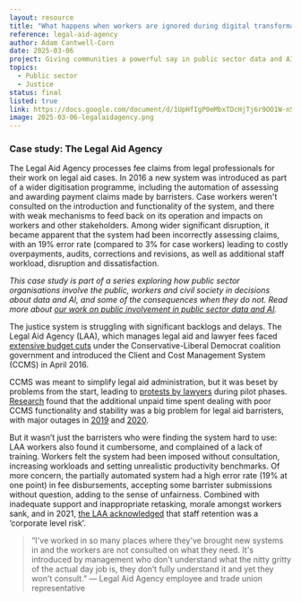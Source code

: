```yaml
---
layout: resource
title: "What happens when workers are ignored during digital transformation?"
reference: legal-aid-agency
author: Adam Cantwell-Corn
date: 2025-03-06
project: Giving communities a powerful say in public sector data and AI projects
topics:
  - Public sector
  - Justice
status: final
listed: true
link: https://docs.google.com/document/d/1UpHfIgP0eMbxTDcHjTj6r9OO1W-nSqvWNLO27Ld9zUg/edit?usp=sharing
image: 2025-03-06-legalaidagency.png
---
```

### Case study: The Legal Aid Agency
The Legal Aid Agency processes fee claims from legal professionals for their work on legal aid cases. In 2016 a new system was introduced as part of a wider digitisation programme, including the automation of assessing and awarding payment claims made by barristers. Case workers weren't consulted on the introduction and functionality of the system, and there with weak mechanisms to feed back on its operation and impacts on workers and other stakeholders. Among wider significant disruption, it became apparent that the system had been incorrectly assessing claims, with an 19% error rate (compared to 3% for case workers) leading to costly overpayments, audits, corrections and revisions, as well as additional staff workload, disruption and dissatisfaction.

_This case study is part of a series exploring how public sector organisations involve the public, workers and civil society in decisions about data and AI, and some of the consequences when they do not. Read more about [our work on public involvement in public sector data and AI](https://connectedbydata.org/topics/public-sector)._

<!--more-->

The justice system is struggling with significant backlogs and delays. The Legal Aid Agency (LAA), which manages legal aid and lawyer fees faced [extensive budget cuts](https://www.lawsociety.org.uk/contact-or-visit-us/press-office/press-releases/a-decade-of-cuts-legal-aid-in-tatters) under the Conservative-Liberal Democrat coalition government and introduced the Client and Cost Management System (CCMS) in April 2016.

CCMS was meant to simplify legal aid administration, but it was beset by problems from the start, leading to [protests by lawyers](https://www.familylaw.co.uk/docs/pdf-files/ACL-Report-on-CCMS.pdf) during pilot phases. [Research](https://www.researchgate.net/publication/333718995_Droughts_and_Deserts_A_report_on_the_immigration_legal_aid_market) found that the additional unpaid time spent dealing with poor CCMS functionality and stability was a big problem for legal aid barristers, with major outages in [2019](https://www.lawgazette.co.uk/practice/severe-issues-crash-legal-aid-billing-system/5101176.article?_gl=1*3ga7x3*_up*MQ..*_ga*MjEyNDYwMzk3MC4xNzIzNTU3MjU2*_ga_M6CW48FCF6*MTcyMzU1NzI1Ni4xLjAuMTcyMzU1NzI1Ni4wLjAuMA..*_ga_54TJ9VJQYR*MTcyMzU1NzI1Ni4xLjAuMTcyMzU1NzI1Ni4wLjAuMA..*_ga_LPF4PE6ZB2*MTcyMzU1NzI1Ni4xLjAuMTcyMzU1NzI1Ni4wLjAuMA..*_ga_VTZWF13LJ0*MTcyMzU1NzI1Ni4xLjAuMTcyMzU1NzI1Ni4wLjAuMA..*_ga_T9B48VKB23*MTcyMzU1NzI1Ni4xLjEuMTcyMzU1NzI1Ni4wLjAuMA..) and [2020](https://www.lawgazette.co.uk/news/legal-aid-agency-apologises-for-latest-ccms-disruption/5104877.article).

But it wasn’t just the barristers who were finding the system hard to use: LAA workers also found it cumbersome, and complained of a lack of training.  Workers felt the system had been imposed without consultation, increasing workloads and setting unrealistic productivity benchmarks. Of more concern, the partially automated system had a high error rate (19% at one point) in fee disbursements, accepting some barrister submissions without question, adding to the sense of unfairness. Combined with inadequate support and inappropriate retasking, morale amongst workers sank, and in 2021, [the LAA acknowledged](https://assets.publishing.service.gov.uk/media/62d14b4ee90e071e7f6f717c/LAA_Annual_Report_and_Accounts_2021-22_web.pdf) that staff retention was a ‘corporate level risk’.

> “I've worked in so many places where they've brought new systems in and the workers are not consulted on what they need. It's introduced by management who don't understand what the nitty gritty of the actual day job is, they don’t fully understand it and yet they won't consult.”
> — Legal Aid Agency employee and trade union representative
